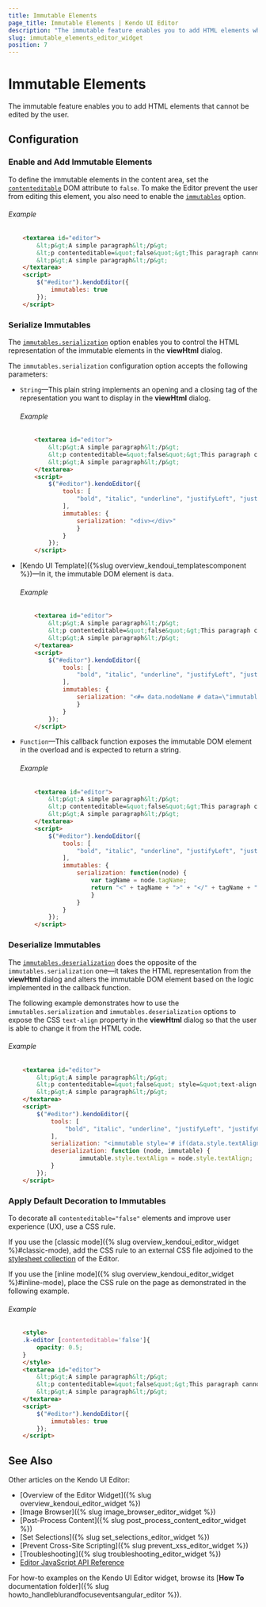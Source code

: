 ```yaml
---
title: Immutable Elements
page_title: Immutable Elements | Kendo UI Editor
description: "The immutable feature enables you to add HTML elements which cannot be edited by the user to a Kendo UI Editor."
slug: immutable_elements_editor_widget
position: 7
---
```


# Immutable Elements

The immutable feature enables you to add HTML elements that cannot be edited by the user.

## Configuration

### Enable and Add Immutable Elements

To define the immutable elements in the content area, set the [`contenteditable`](https://developer.mozilla.org/en-US/docs/Web/API/HTMLElement/contentEditable) DOM attribute to `false`. To make the Editor prevent the user from editing this element, you also need to enable the [`immutables`](/api/javascript/ui/editor#configuration-immutables) option.

###### Example

```html
    <textarea id="editor">
        &lt;p&gt;A simple paragraph&lt;/p&gt;
        &lt;p contenteditable=&quot;false&quot;&gt;This paragraph cannot be edited&lt;/p&gt;
        &lt;p&gt;A simple paragraph&lt;/p&gt;
    </textarea>
    <script>
        $("#editor").kendoEditor({
            immutables: true
        });
    </script>
```

### Serialize Immutables

The [`immutables.serialization`](/api/javascript/ui/editor#configuration-immutables.serialization) option enables you to control the HTML representation of the immutable elements in the **viewHtml** dialog.

The `immutables.serialization` configuration option accepts the following parameters:

* `String`&mdash;This plain string implements an opening and a closing tag of the representation you want to display in the **viewHtml** dialog.

    ###### Example

    ```html
        <textarea id="editor">
            &lt;p&gt;A simple paragraph&lt;/p&gt;
            &lt;p contenteditable=&quot;false&quot;&gt;This paragraph cannot be edited&lt;/p&gt;
            &lt;p&gt;A simple paragraph&lt;/p&gt;
        </textarea>
        <script>
            $("#editor").kendoEditor({
                tools: [
                    "bold", "italic", "underline", "justifyLeft", "justifyCenter", "justifyRight", "insertUnorderedList", "insertOrderedList", "indent", "outdent", "createLink", "unlink", "insertImage", "createTable", "viewHtml"
                ],
                immutables: {
                    serialization: "<div></div>"
                    }
                }
            });
        </script>
    ```

* [Kendo UI Template]({%slug overview_kendoui_templatescomponent %})&mdash;In it, the immutable DOM element is `data`.

    ###### Example

    ```html
        <textarea id="editor">
            &lt;p&gt;A simple paragraph&lt;/p&gt;
            &lt;p contenteditable=&quot;false&quot;&gt;This paragraph cannot be edited&lt;/p&gt;
            &lt;p&gt;A simple paragraph&lt;/p&gt;
        </textarea>
        <script>
            $("#editor").kendoEditor({
                tools: [
                    "bold", "italic", "underline", "justifyLeft", "justifyCenter", "justifyRight", "insertUnorderedList", "insertOrderedList", "indent", "outdent", "createLink", "unlink", "insertImage", "createTable", "viewHtml"
                ],
                immutables: {
                    serialization: "<#= data.nodeName # data=\"immutable-element\"></#= data.nodeName #>"
                    }
                }
            });
        </script>
    ```

* `Function`&mdash;This callback function exposes the immutable DOM element in the overload and is expected to return a string.

    ###### Example

    ```html
        <textarea id="editor">
            &lt;p&gt;A simple paragraph&lt;/p&gt;
            &lt;p contenteditable=&quot;false&quot;&gt;This paragraph cannot be edited&lt;/p&gt;
            &lt;p&gt;A simple paragraph&lt;/p&gt;
        </textarea>
        <script>
            $("#editor").kendoEditor({
                tools: [
                    "bold", "italic", "underline", "justifyLeft", "justifyCenter", "justifyRight", "insertUnorderedList", "insertOrderedList", "indent", "outdent", "createLink", "unlink", "insertImage", "createTable", "viewHtml"
                ],
                immutables: {
                    serialization: function(node) {
                        var tagName = node.tagName;
                        return "<" + tagName + ">" + "</" + tagName + ">";
                        }
                    }
                }
            });
        </script>
    ```

### Deserialize Immutables

The [`immutables.deserialization`](/api/javascript/ui/editor#configuration-immutables.deserialization) does the opposite of the `immutables.serialization` one&mdash;it takes the HTML representation from the **viewHtml** dialog and alters the immutable DOM element based on the logic implemented in the callback function.

The following example demonstrates how to use the `immutables.serialization` and `immutables.deserialization` options to expose the CSS `text-align` property in the **viewHtml** dialog so that the user is able to change it from the HTML code.

###### Example

```html
    <textarea id="editor">
        &lt;p&gt;A simple paragraph&lt;/p&gt;
        &lt;p contenteditable=&quot;false&quot; style=&quot;text-align:left;&quot; &gt;This paragraph cannot be edited&lt;/p&gt;
        &lt;p&gt;A simple paragraph&lt;/p&gt;
    </textarea>
    <script>
        $("#editor").kendoEditor({
            tools: [
                "bold", "italic", "underline", "justifyLeft", "justifyCenter", "justifyRight", "insertUnorderedList", "insertOrderedList", "indent", "outdent", "createLink", "unlink", "insertImage", "createTable", "viewHtml"
            ],
            serialization: "<immutable style='# if(data.style.textAlign){#text-align: #=data.style.textAlign##}#'></immutable>",
            deserialization: function (node, immutable) {
                    immutable.style.textAlign = node.style.textAlign;
            }
        });
    </script>
```

### Apply Default Decoration to Immutables

To decorate all `contenteditable="false"` elements and improve user experience (UX), use a CSS rule.

If you use the [classic mode]({% slug overview_kendoui_editor_widget %}#classic-mode), add the CSS rule to an external CSS file adjoined to the [stylesheet collection](/api/javascript/ui/editor#configuration-stylesheets) of the Editor.

If you use the [inline mode]({% slug overview_kendoui_editor_widget %}#inline-mode), place the CSS rule on the page as demonstrated in the following example.

###### Example

```html
    <style>
    .k-editor [contenteditable='false']{
        opacity: 0.5;
    }
    </style>
    <textarea id="editor">
        &lt;p&gt;A simple paragraph&lt;/p&gt;
        &lt;p contenteditable=&quot;false&quot;&gt;This paragraph cannot be edited&lt;/p&gt;
        &lt;p&gt;A simple paragraph&lt;/p&gt;
    </textarea>
    <script>
        $("#editor").kendoEditor({
            immutables: true
        });
    </script>
```

## See Also

Other articles on the Kendo UI Editor:

* [Overview of the Editor Widget]({% slug overview_kendoui_editor_widget %})
* [Image Browser]({% slug image_browser_editor_widget %})
* [Post-Process Content]({% slug post_process_content_editor_widget %})
* [Set Selections]({% slug set_selections_editor_widget %})
* [Prevent Cross-Site Scripting]({% slug prevent_xss_editor_widget %})
* [Troubleshooting]({% slug troubleshooting_editor_widget %})
* [Editor JavaScript API Reference](/api/javascript/ui/editor)

For how-to examples on the Kendo UI Editor widget, browse its [**How To** documentation folder]({% slug howto_handleblurandfocuseventsangular_editor %}).
